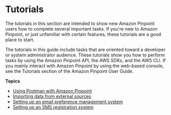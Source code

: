 # Tutorials<a name="tutorials"></a>

The tutorials in this section are intended to show new Amazon Pinpoint users how to complete several important tasks\. If you're new to Amazon Pinpoint, or just unfamiliar with certain features, these tutorials are a good place to start\.

The tutorials in this guide include tasks that are oriented toward a developer or system administrator audience\. These tutorials show you how to perform tasks by using the Amazon Pinpoint API, the AWS SDKs, and the AWS CLI\. If you mainly interact with Amazon Pinpoint by using the web\-based console, see the Tutorials section of the Amazon Pinpoint User Guide\. 

**Topics**
+ [Using Postman with Amazon Pinpoint](tutorials-using-postman.md)
+ [Importing data from external sources](tutorials-importing-data.md)
+ [Setting up an email preference management system](tutorials-email-prefs.md)
+ [Setting up an SMS registration system](tutorials-two-way-sms.md)
